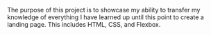 The purpose of this project is to showcase my ability to transfer my knowledge of everything I have learned up until this point to create a landing page. This includes HTML, CSS, and Flexbox.